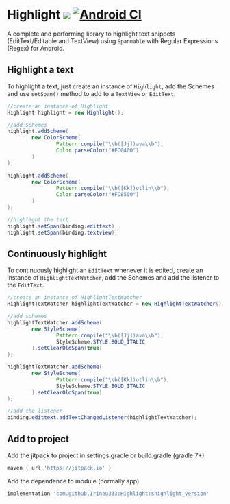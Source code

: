 # Highlight [![](https://jitpack.io/v/Irineu333/Highlight.svg)](https://jitpack.io/#Irineu333/Highlight) [![Android CI](https://github.com/Irineu333/Highlight/actions/workflows/android.yml/badge.svg)](https://github.com/Irineu333/Highlight/actions/workflows/android.yml)

A complete and performing library to highlight text snippets (EditText/Editable and TextView) using `Spannable` with Regular Expressions (Regex) for Android.

## Highlight a text
To highlight a text, just create an instance of `Highlight`, add the Schemes and use `setSpan()` method to add to a `TextView` or `EditText`.

``` java
//create an instance of Highlight
Highlight highlight = new Highlight();

//add Schemes
highlight.addScheme(
        new ColorScheme(
                Pattern.compile("\\b([Jj])ava\\b"),
                Color.parseColor("#FC0400")
        )
);

highlight.addScheme(
        new ColorScheme(
                Pattern.compile("\\b([Kk])otlin\\b"),
                Color.parseColor("#FC8500")
        )
);

//highlight the text
highlight.setSpan(binding.edittext);
highlight.setSpan(binding.textview);
```

## Continuously highlight
To continuously highlight an `EditText` whenever it is edited, create an instance of `HighlightTextWatcher`, add the Schemes and add the listener to the `EditText`.

``` java
//create an instance of HighlightTextWatcher
HighlightTextWatcher highlightTextWatcher = new HighlightTextWatcher();

//add schemes
highlightTextWatcher.addScheme(
        new StyleScheme(
                Pattern.compile("\\b([Jj])ava\\b"),
                StyleScheme.STYLE.BOLD_ITALIC
        ).setClearOldSpan(true)
);

highlightTextWatcher.addScheme(
        new StyleScheme(
                Pattern.compile("\\b([Kk])otlin\\b"),
                StyleScheme.STYLE.BOLD_ITALIC
        ).setClearOldSpan(true)
);

//add the listener
binding.edittext.addTextChangedListener(highlightTextWatcher);
```
## Add to project


Add the jitpack to project in settings.gradle or build.gradle (gradle 7+)
``` groovy
maven { url 'https://jitpack.io' }
```

Add the dependence to module (normally app)
``` groovy
implementation 'com.github.Irineu333:Highlight:$highlight_version'
```
